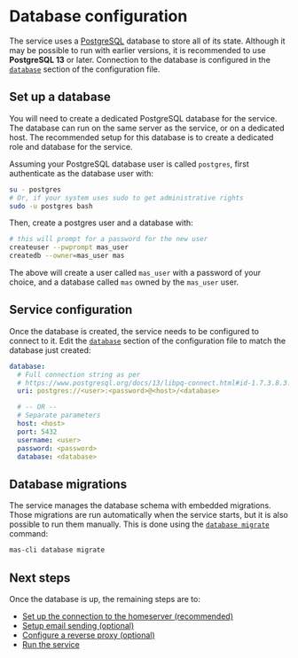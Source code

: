 # Database configuration

The service uses a [PostgreSQL](https://www.postgresql.org/) database to store all of its state.
Although it may be possible to run with earlier versions, it is recommended to use **PostgreSQL 13** or later.
Connection to the database is configured in the [`database`](../reference/configuration.md#database) section of the configuration file.

## Set up a database

You will need to create a dedicated PostgreSQL database for the service.
The database can run on the same server as the service, or on a dedicated host.
The recommended setup for this database is to create a dedicated role and database for the service.

Assuming your PostgreSQL database user is called `postgres`, first authenticate as the database user with:

```sh
su - postgres
# Or, if your system uses sudo to get administrative rights
sudo -u postgres bash
```

Then, create a postgres user and a database with:

```sh
# this will prompt for a password for the new user
createuser --pwprompt mas_user
createdb --owner=mas_user mas
```

The above will create a user called `mas_user` with a password of your choice, and a database called `mas` owned by the `mas_user` user.

## Service configuration

Once the database is created, the service needs to be configured to connect to it.
Edit the [`database`](../reference/configuration.md#database) section of the configuration file to match the database just created:

```yaml
database:
  # Full connection string as per
  # https://www.postgresql.org/docs/13/libpq-connect.html#id-1.7.3.8.3.6
  uri: postgres://<user>:<password>@<host>/<database>

  # -- OR --
  # Separate parameters
  host: <host>
  port: 5432
  username: <user>
  password: <password>
  database: <database>
```

## Database migrations

The service manages the database schema with embedded migrations.
Those migrations are run automatically when the service starts, but it is also possible to run them manually.
This is done using the [`database migrate`](../reference/cli/database.md#database-migrate) command:

```sh
mas-cli database migrate
```

## Next steps

Once the database is up, the remaining steps are to:

 - [Set up the connection to the homeserver (recommended)](./homeserver.md)
 - [Setup email sending (optional)](../reference/configuration.md#email)
 - [Configure a reverse proxy (optional)](./reverse-proxy.md)
 - [Run the service](./running.md)
